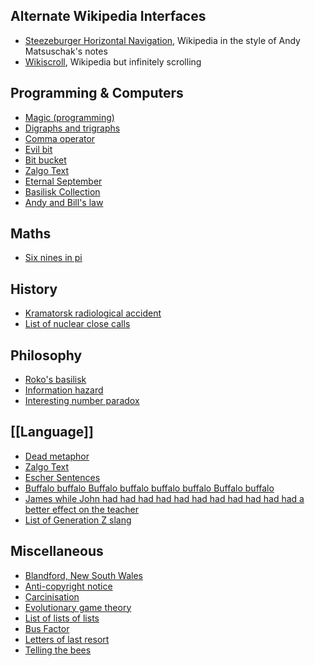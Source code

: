 ## Alternate Wikipedia Interfaces
- [Steezeburger Horizontal Navigation](https://steezeburger.com/wikipedia-browser/), Wikipedia in the style of Andy Matsuschak's notes
- [Wikiscroll](https://wikiscroll.blankenship.io/), Wikipedia but infinitely scrolling

## Programming & Computers

- [Magic (programming)](https://en.wikipedia.org/wiki/Magic_(programming))
- [Digraphs and trigraphs](https://en.wikipedia.org/wiki/Digraphs_and_trigraphs#C) 
- [Comma operator](https://en.wikipedia.org/wiki/Comma_operator#) 
- [Evil bit](https://en.wikipedia.org/wiki/Evil_bit)
- [Bit bucket](https://en.wikipedia.org/wiki/Bit_bucket)
- [Zalgo Text](https://en.wikipedia.org/wiki/Zalgo_text)
- [Eternal September](https://en.wikipedia.org/wiki/Eternal_September)
- [Basilisk Collection](https://suricrasia.online/unfiction/basilisk/)
- [Andy and Bill's law](https://en.wikipedia.org/wiki/Andy_and_Bill%27s_law)

## Maths

- [Six nines in pi](https://en.wikipedia.org/wiki/Six_nines_in_pi)

## History

- [Kramatorsk radiological accident](https://en.wikipedia.org/wiki/Kramatorsk_radiological_accident)
- [List of nuclear close calls](https://en.wikipedia.org/wiki/List_of_nuclear_close_calls)

## Philosophy

- [Roko's basilisk](https://en.wikipedia.org/wiki/Roko%27s_basilisk)
- [Information hazard](https://en.wikipedia.org/wiki/Information_hazard)
- [Interesting number paradox](https://en.wikipedia.org/wiki/Interesting_number_paradox)

## [[Language]]

- [Dead metaphor](https://en.wikipedia.org/wiki/Dead_metaphor)
- [Zalgo Text](https://en.wikipedia.org/wiki/Zalgo_text)
- [Escher Sentences](https://en.wikipedia.org/wiki/Comparative_illusion)
- [Buffalo buffalo Buffalo buffalo buffalo buffalo Buffalo buffalo](https://en.wikipedia.org/wiki/Buffalo_buffalo_Buffalo_buffalo_buffalo_buffalo_Buffalo_buffalo)
- [James while John had had had had had had had had had had had a better effect on the teacher](https://en.wikipedia.org/wiki/James_while_John_had_had_had_had_had_had_had_had_had_had_had_a_better_effect_on_the_teacher)
- [List of Generation Z slang](https://en.wikipedia.org/wiki/List_of_Generation_Z_slang)

## Miscellaneous

- [Blandford, New South Wales](https://en.wikipedia.org/wiki/Blandford,_New_South_Wales)
- [Anti-copyright notice](https://en.wikipedia.org/wiki/Anti-copyright_notice)
- [Carcinisation](https://en.wikipedia.org/wiki/Carcinisation) 
- [Evolutionary game theory](https://en.wikipedia.org/wiki/Evolutionary_game_theory#Hawk_dove) 
- [List of lists of lists](https://en.wikipedia.org/wiki/List_of_lists_of_lists)
- [Bus Factor](https://en.wikipedia.org/wiki/Bus_factor)
- [Letters of last resort](https://en.wikipedia.org/wiki/Letters_of_last_resort)
- [Telling the bees](https://en.wikipedia.org/wiki/Telling_the_bees)